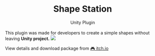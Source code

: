 <div align="center">
<h1> Shape Station </h1>
Unity Plugin
</div>
<br/>
This plugin was made for developers to create a simple shapes without leaving <b>Unity project.</b>

<img src="./readmeAssets/logo.png">

View details and download package from <a href="https://minilay.itch.io/shapestation">🎮 itch.io</a>
